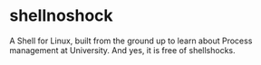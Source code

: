 shellnoshock
============

A Shell for Linux, built from the ground up to learn about Process management at University. And yes, it is free of shellshocks. 
